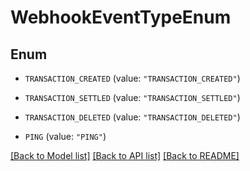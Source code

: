 # WebhookEventTypeEnum

## Enum


* `TRANSACTION_CREATED` (value: `"TRANSACTION_CREATED"`)

* `TRANSACTION_SETTLED` (value: `"TRANSACTION_SETTLED"`)

* `TRANSACTION_DELETED` (value: `"TRANSACTION_DELETED"`)

* `PING` (value: `"PING"`)


[[Back to Model list]](../README.md#documentation-for-models) [[Back to API list]](../README.md#documentation-for-api-endpoints) [[Back to README]](../README.md)


